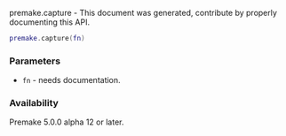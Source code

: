 premake.capture - This document was generated, contribute by properly documenting this API.

```lua
premake.capture(fn)
```

### Parameters ###

* `fn` - needs documentation.

### Availability ###

Premake 5.0.0 alpha 12 or later.

